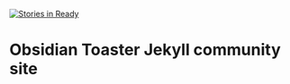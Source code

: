 [![Stories in Ready](https://badge.waffle.io/openshiftio/appdev.openshift.io.png?label=ready&title=Ready)](https://waffle.io/openshiftio/appdev.openshift.io)
# Obsidian Toaster Jekyll community site
